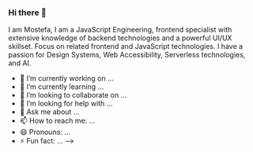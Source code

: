 ### Hi there 👋

I am Mostefa, I am a JavaScript Engineering, frontend
specialist with extensive knowledge of backend
technologies and a powerful UI/UX skillset.
Focus on related frontend and JavaScript
technologies. I have a passion for Design
Systems, Web Accessibility, Serverless
technologies, and AI.

- 🔭 I’m currently working on ...
- 🌱 I’m currently learning ...
- 👯 I’m looking to collaborate on ...
- 🤔 I’m looking for help with ...
- 💬 Ask me about ...
- 📫 How to reach me: ...
- 😄 Pronouns: ...
- ⚡ Fun fact: ...
-->

